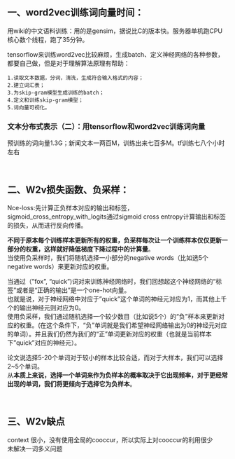 ## 一、word2vec训练词向量时间：  
用wiki的中文语料训练：用的是gensim，据说比C的版本快。服务器单机跑CPU核心数个线程，跑了35分钟。

tensorflow来训练word2vec比较麻烦，生成batch、定义神经网络的各种参数，都要自己做，但是对于理解算法原理有帮助：
```
1.读取文本数据，分词，清洗，生成符合输入格式的内容；
2.建立词汇表；
3.为skip-gram模型生成训练的batch；
4.定义和训练skip-gram模型；
5.词向量可视化。
```
### 文本分布式表示（二）：用tensorflow和word2vec训练词向量
预训练的词向量1.3G；新闻文本一两百M，训练出来七百多M。tf训练七八个小时左右

&nbsp;
## 二、W2v损失函数、负采样：
Nce-loss:先计算正负样本对应的输出和标签，sigmoid_cross_entropy_with_logits通过sigmoid cross entropy计算输出和标签的损失，从而进行反向传播。

**不同于原本每个训练样本更新所有的权重，负采样每次让一个训练样本仅仅更新一部分的权重，这样就好降低梯度下降过程中的计算量**。   
当使用负采样时，我们将随机选择一小部分的negative words（比如选5个negative words）来更新对应的权重。

当通过（”fox”, “quick”)词对来训练神经网络时，我们回想起这个神经网络的“标签”或者是“正确的输出”是一个one-hot向量。   
也就是说，对于神经网络中对应于”quick”这个单词的神经元对应为1，而其他上千个的输出神经元则对应为0。  
使用负采样，我们通过随机选择一个较少数目（比如说5个）的“负”样本来更新对应的权重。(在这个条件下，“负”单词就是我们希望神经网络输出为0的神经元对应的单词）。并且我们仍然为我们的“正”单词更新对应的权重（也就是当前样本下”quick”对应的神经元）。

论文说选择5-20个单词对于较小的样本比较合适，而对于大样本，我们可以选择2~5个单词。   
从**本质上来说，选择一个单词来作为负样本的概率取决于它出现频率，对于更经常出现的单词，我们将更倾向于选择它为负样本**。

&nbsp;
## 三、W2v缺点
context 很小，没有使用全局的cooccur，所以实际上对cooccur的利用很少   
未解决一词多义问题
